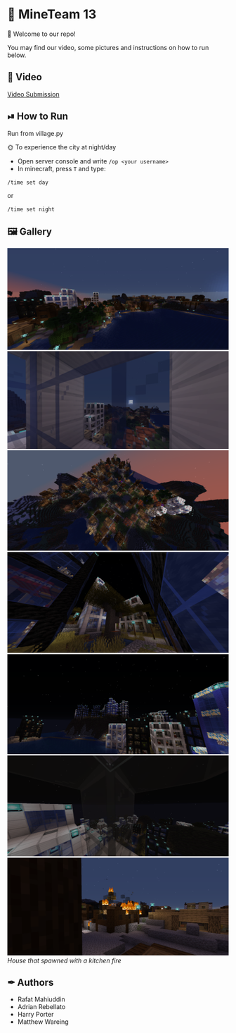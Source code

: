 # 🐡 MineTeam 13
👋 Welcome to our repo!

You may find our video, some pictures and instructions on how to run below.
## 🎥 Video
[Video Submission](https://rmiteduau-my.sharepoint.com/:v:/g/personal/s3889401_student_rmit_edu_au/ESTpNrsiQ_1BuQAoOdHnNToBqs57QaOHuuehHu7Ltzh-Rg?e=tbnByR)


## ⏯ How to Run 
Run from village.py

🌞 To experience the city at night/day
- Open server console and write ```/op <your username>```
- In minecraft, press `T` and type:
```
/time set day
```
or
```
/time set night
```
## 🖼 Gallery
![](images/1.png)
![](images/2.png)
![](images/3.png)
![](images/4.png)
![](images/5.png)
![](images/6.png)
![House that spawned with a kitchen fire](images/7.png)
*House that spawned with a kitchen fire*

## ✒ Authors
- Rafat Mahiuddin
- Adrian Rebellato
- Harry Porter
- Matthew Wareing
